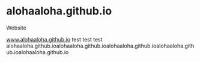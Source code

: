 # alohaaloha.github.io
Website

www.alohaaloha.github.io
test  test test
alohaaloha.github.ioalohaaloha.github.ioalohaaloha.github.ioalohaaloha.github.ioalohaaloha.github.io
